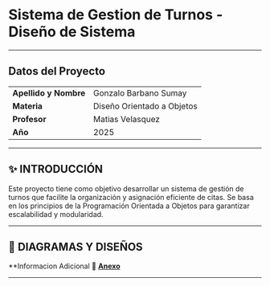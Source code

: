 # Sistema de Gestion de Turnos - Diseño de Sistema  

---
##  Datos del Proyecto  
|         |      |  
|-------------------|----------------------|  
| **Apellido y Nombre** | Gonzalo Barbano Sumay         |  
| **Materia**        | Diseño Orientado a Objetos |  
| **Profesor**       | Matias Velasquez |  
| **Año**           | 2025                 |  

---

## ✨ INTRODUCCIÓN  
Este proyecto tiene como objetivo desarrollar un sistema de gestión de turnos que facilite la organización y asignación eficiente de citas. Se basa en los principios de la Programación Orientada a Objetos para garantizar escalabilidad y modularidad.

---

## 📁 DIAGRAMAS Y DISEÑOS  
   **Informacion Adicional
🔗 **[Anexo](anexos.md)**  


---
